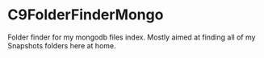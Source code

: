 # C9FolderFinderMongo
Folder finder for my mongodb files index. Mostly aimed at finding all of my Snapshots folders here at home.
